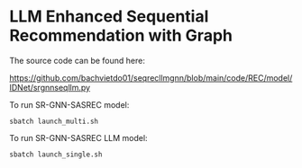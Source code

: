 # LLM Enhanced Sequential Recommendation with Graph

The source code can be found here:

https://github.com/bachvietdo01/seqrecllmgnn/blob/main/code/REC/model/IDNet/srgnnseqllm.py


To run SR-GNN-SASREC model:

```
sbatch launch_multi.sh
```

To run SR-GNN-SASREC LLM model:

```
sbatch launch_single.sh
```
